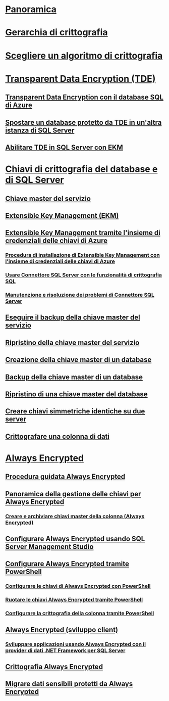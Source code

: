 # [Panoramica](sql-server-encryption.md)  
# [Gerarchia di crittografia](encryption-hierarchy.md)  
# [Scegliere un algoritmo di crittografia](choose-an-encryption-algorithm.md)  
# [Transparent Data Encryption (TDE)](transparent-data-encryption-tde.md)  
## [Transparent Data Encryption con il database SQL di Azure](transparent-data-encryption-with-azure-sql-database.md)  
## [Spostare un database protetto da TDE in un'altra istanza di SQL Server](move-a-tde-protected-database-to-another-sql-server.md)  
## [Abilitare TDE in SQL Server con EKM](enable-tde-on-sql-server-using-ekm.md)  
# [Chiavi di crittografia del database e di SQL Server](sql-server-and-database-encryption-keys-database-engine.md)  
## [Chiave master del servizio](service-master-key.md)  
## [Extensible Key Management (EKM)](extensible-key-management-ekm.md)  
## [Extensible Key Management tramite l'insieme di credenziali delle chiavi di Azure](extensible-key-management-using-azure-key-vault-sql-server.md)  
### [Procedura di installazione di Extensible Key Management con l'insieme di credenziali delle chiavi di Azure](setup-steps-for-extensible-key-management-using-the-azure-key-vault.md)  
### [Usare Connettore SQL Server con le funzionalità di crittografia SQL](use-sql-server-connector-with-sql-encryption-features.md)  
### [Manutenzione e risoluzione dei problemi di Connettore SQL Server](sql-server-connector-maintenance-troubleshooting.md)  
## [Eseguire il backup della chiave master del servizio](back-up-the-service-master-key.md)  
## [Ripristino della chiave master del servizio](restore-the-service-master-key.md)  
## [Creazione della chiave master di un database](create-a-database-master-key.md)  
## [Backup della chiave master di un database](back-up-a-database-master-key.md)  
## [Ripristino di una chiave master del database](restore-a-database-master-key.md)  
## [Creare chiavi simmetriche identiche su due server](create-identical-symmetric-keys-on-two-servers.md)  
## [Crittografare una colonna di dati](encrypt-a-column-of-data.md)  
# [Always Encrypted](always-encrypted-database-engine.md)  
## [Procedura guidata Always Encrypted](always-encrypted-wizard.md)  
## [Panoramica della gestione delle chiavi per Always Encrypted](overview-of-key-management-for-always-encrypted.md)  
### [Creare e archiviare chiavi master della colonna (Always Encrypted)](create-and-store-column-master-keys-always-encrypted.md)  
## [Configurare Always Encrypted usando SQL Server Management Studio](configure-always-encrypted-using-sql-server-management-studio.md)  
## [Configurare Always Encrypted tramite PowerShell](configure-always-encrypted-using-powershell.md)  
### [Configurare le chiavi di Always Encrypted con PowerShell](configure-always-encrypted-keys-using-powershell.md)  
### [Ruotare le chiavi Always Encrypted tramite PowerShell](rotate-always-encrypted-keys-using-powershell.md)  
### [Configurare la crittografia della colonna tramite PowerShell](configure-column-encryption-using-powershell.md)  
## [Always Encrypted (sviluppo client)](always-encrypted-client-development.md)  
### [Sviluppare applicazioni usando Always Encrypted con il provider di dati .NET Framework per SQL Server](develop-using-always-encrypted-with-net-framework-data-provider.md)  
## [Crittografia Always Encrypted](always-encrypted-cryptography.md)  
## [Migrare dati sensibili protetti da Always Encrypted](migrate-sensitive-data-protected-by-always-encrypted.md)  
